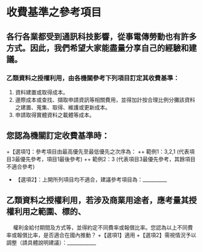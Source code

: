 # 收費基準之參考項目

## 各行各業都受到通訊科技影響，從事電傳勞動也有許多方式。因此，我們希望大家能盡量分享自己的經驗和建議。

### 乙類資料之授權利用，由各機關參考下列項目訂定其收費基準：

1. 資料建置或取得成本。
2. 邊際成本或查找、擷取申請資訊等相關費用，並得加計按合理比例分攤該資料之建置、蒐集、取得、維護或更新成本。
3. 申請取得實體資料之載體等成本。

## 您認為機關訂定收費基準時：
+【選項1】：參考項目由最高優先至最低優先之次序為：
      ++ 範例1：3,2,1 (代表項目3最優先參考，項目1最後參考)
      ++ 範例2：3 (代表項目3最優先參考，其餘項目不適合參考)
+ 【選項2】：上開所列項目均不適合，建議參考項目為：__________

## 乙類資料之授權利用，若涉及商業用途者，應考量其授權利用之範圍、標的、
　 權利金給付期間及方式等，並得約定不同費率或報償比率。您認為以上不同費率或報償比率，是否適合在國內推動？
    +【選項1】適用
    +【選項2】需視情況予以調整（請具體說明建議）：____________
